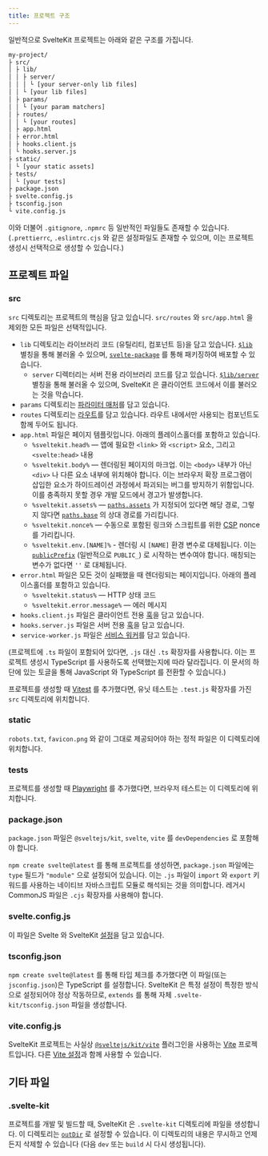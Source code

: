 ```yaml
---
title: 프로젝트 구조
---
```


일반적으로 SvelteKit 프로젝트는 아래와 같은 구조를 가집니다.

```bash
my-project/
├ src/
│ ├ lib/
│ │ ├ server/
│ │ │ └ [your server-only lib files]
│ │ └ [your lib files]
│ ├ params/
│ │ └ [your param matchers]
│ ├ routes/
│ │ └ [your routes]
│ ├ app.html
│ ├ error.html
│ ├ hooks.client.js
│ └ hooks.server.js
├ static/
│ └ [your static assets]
├ tests/
│ └ [your tests]
├ package.json
├ svelte.config.js
├ tsconfig.json
└ vite.config.js
```

이와 더불어 `.gitignore`, `.npmrc` 등 일반적인 파일들도 존재할 수 있습니다. (`.prettierrc`, `.eslintrc.cjs` 와 같은 설정파일도 존재할 수 있으며, 이는 프로젝트 생성시 선택적으로 생성할 수 있습니다.)

## 프로젝트 파일

### src

`src` 디렉토리는 프로젝트의 핵심을 담고 있습니다. `src/routes` 와 `src/app.html` 을 제외한 모든 파일은 선택적입니다.

- `lib` 디렉토리는 라이브러리 코드 (유틸리티, 컴포넌트 등)을 담고 있습니다. [`$lib`](modules#$lib) 별칭을 통해 불러올 수 있으며, [`svelte-package`](packaging) 를 통해 패키징하여 배포할 수 있습니다.
    - `server` 디렉터리는 서버 전용 라이브러리 코드를 담고 있습니다. [`$lib/server`](server-only-modules) 별칭을 통해 불러올 수 있으며, SvelteKit 은 클라이언트 코드에서 이를 불러오는 것을 막습니다.
- `params` 디렉토리는 [파라미터 매처](advanced-routing#matching)를 담고 있습니다.
- `routes` 디렉토리는 [라우트](routing)를 담고 있습니다. 라우트 내에서만 사용되는 컴포넌트도 함께 두어도 됩니다.
- `app.html` 파일은 페이지 템플릿입니다. 아래의 플레이스홀더를 포함하고 있습니다.
    - `%sveltekit.head%` — 앱에 필요한 `<link>` 와 `<script>` 요소, 그리고 `<svelte:head>` 내용
    - `%sveltekit.body%` — 렌더링된 페이지의 마크업. 이는 `<body>` 내부가 아닌 `<div>` 나 다른 요소 내부에 위치해야 합니다. 이는 브라우저 확장 프로그램이 삽입한 요소가 하이드레이션 과정에서 파괴되는 버그를 방지하기 위함입니다. 이를 충족하지 못할 경우 개발 모드에서 경고가 발생합니다.
    - `%sveltekit.assets%` — [`paths.assets`](configuration#paths) 가 지정되어 있다면 해당 경로, 그렇지 않다면 [`paths.base`](configuration#paths) 의 상대 경로를 가리킵니다.
    - `%sveltekit.nonce%` — 수동으로 포함된 링크와 스크립트를 위한 [CSP](configuration#csp) nonce 를 가리킵니다.
    - `%sveltekit.env.[NAME]%` - 렌더링 시 `[NAME]` 환경 변수로 대체됩니다. 이는 [`publicPrefix`](configuration#env) (일반적으로 `PUBLIC_`) 로 시작하는 변수여야 합니다. 매칭되는 변수가 없다면 `''` 로 대체됩니다.
- `error.html` 파일은 모든 것이 실패했을 때 렌더링되는 페이지입니다. 아래의 플레이스홀더를 포함하고 있습니다.
    - `%sveltekit.status%` — HTTP 상태 코드
    - `%sveltekit.error.message%` — 에러 메시지
- `hooks.client.js` 파일은 클라이언트 전용 [훅](hooks)을 담고 있습니다.
- `hooks.server.js` 파일은 서버 전용 [훅](hooks)을 담고 있습니다.
- `service-worker.js` 파일은 [서비스 워커](service-workers)를 담고 있습니다.

(프로젝트에 `.ts` 파일이 포함되어 있다면, `.js` 대신 `.ts` 확장자를 사용합니다. 이는 프로젝트 생성시 TypeScript 를 사용하도록 선택했는지에 따라 달라집니다. 이 문서의 하단에 있는 토글을 통해 JavaScript 와 TypeScript 를 전환할 수 있습니다.)

프로젝트를 생성할 때 [Vitest](https://vitest.dev) 를 추가했다면, 유닛 테스트는 `.test.js` 확장자를 가진 `src` 디렉토리에 위치합니다.

### static

`robots.txt`, `favicon.png` 와 같이 그대로 제공되어야 하는 정적 파일은 이 디렉토리에 위치합니다.

### tests

프로젝트를 생성할 때 [Playwright](https://playwright.dev/) 를 추가했다면, 브라우저 테스트는 이 디렉토리에 위치합니다.

### package.json

`package.json` 파일은 `@sveltejs/kit`, `svelte`, `vite` 를 `devDependencies` 로 포함해야 합니다.

`npm create svelte@latest` 를 통해 프로젝트를 생성하면, `package.json` 파일에는 `type` 필드가 `"module"` 으로 설정되어 있습니다. 이는 `.js` 파일이 `import` 와 `export` 키워드를 사용하는 네이티브 자바스크립트 모듈로 해석되는 것을 의미합니다. 레거시 CommonJS 파일은 `.cjs` 확장자를 사용해야 합니다.

### svelte.config.js

이 파일은 Svelte 와 SvelteKit [설정](configuration)을 담고 있습니다.

### tsconfig.json

`npm create svelte@latest` 를 통해 타입 체크를 추가했다면 이 파일(또는 `jsconfig.json`)은 TypeScript 를 설정합니다. SvelteKit 은 특정 설정이 특정한 방식으로 설정되어야 정상 작동하므로, `extends` 를 통해 자체 `.svelte-kit/tsconfig.json` 파일을 생성합니다.

### vite.config.js

SvelteKit 프로젝트는 사실상 [`@sveltejs/kit/vite`](modules#sveltejs-kit-vite) 플러그인을 사용하는 [Vite](https://vitejs.dev) 프로젝트입니다. 다른 [Vite 설정](https://vitejs.dev/config/)과 함께 사용할 수 있습니다.

## 기타 파일

### .svelte-kit

프로젝트를 개발 및 빌드할 때, SvelteKit 은 `.svelte-kit` 디렉토리에 파일을 생성합니다. 이 디렉토리는 [`outDir`](configuration#outdir) 로 설정할 수 있습니다. 이 디렉토리의 내용은 무시하고 언제든지 삭제할 수 있습니다 (다음 `dev` 또는 `build` 시 다시 생성됩니다).